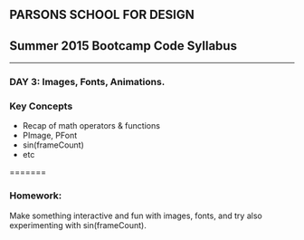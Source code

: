 ## PARSONS SCHOOL FOR DESIGN
## Summer 2015 Bootcamp Code Syllabus
-------------------------------------------------------------------

### DAY 3: Images, Fonts, Animations.

### Key Concepts

* Recap of math operators & functions
* PImage, PFont
* sin(frameCount)
* etc

=======

### Homework:

Make something interactive and fun with images, fonts, and try also experimenting with  sin(frameCount).
